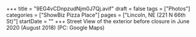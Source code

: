 +++
title = "9EG4vCDnpzudNjm0J7Qj.avif"
draft = false
tags = ["Photos"]
categories = ["ShowBiz Pizza Place"]
pages = ["Lincoln, NE (221 N 66th St)"]
startDate = ""
+++
Street View of the exterior before closure in June 2020 (August 2018) (PC: Google Maps)
